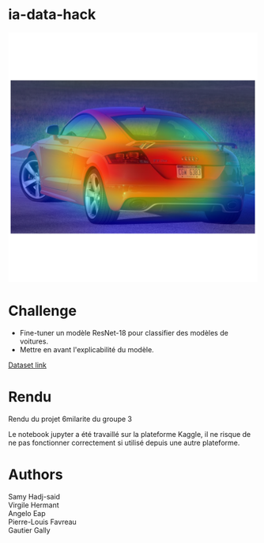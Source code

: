 # ia-data-hack

![](./grad-cam-00046.png)

# Challenge

- Fine-tuner un modèle ResNet-18 pour classifier des modèles de voitures.
- Mettre en avant l'explicabilité du modèle.

[Dataset link](https://www.kaggle.com/datasets/jutrera/stanford-car-dataset-by-classes-folder/)

# Rendu 

Rendu du projet 6milarite du groupe 3

Le notebook jupyter a été travaillé sur la plateforme Kaggle, il ne risque de ne pas fonctionner correctement si utilisé depuis une autre plateforme.

# Authors

Samy Hadj-said\
Virgile Hermant\
Angelo Eap\
Pierre-Louis Favreau\
Gautier Gally